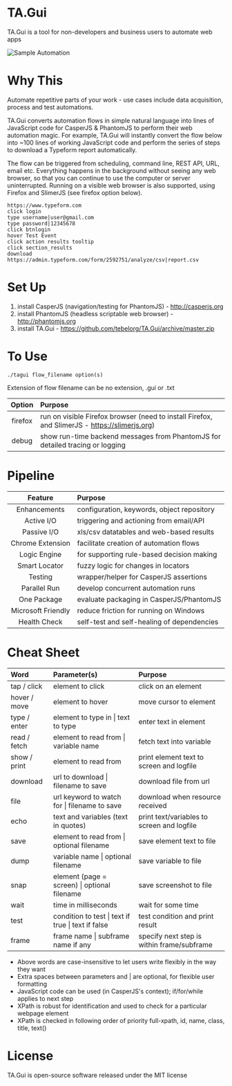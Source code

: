 # TA.Gui
TA.Gui is a tool for non-developers and business users to automate web apps

![Sample Automation](https://github.com/tebelorg/TA.Gui/raw/master/sample.png)

# Why This
Automate repetitive parts of your work - use cases include data acquisition, process and test automations.

TA.Gui converts automation flows in simple natural language into lines of JavaScript code for CasperJS & PhantomJS to perform their web automation magic. For example, TA.Gui will instantly convert the flow below into ~100 lines of working JavaScript code and perform the series of steps to download a Typeform report automatically.

The flow can be triggered from scheduling, command line, REST API, URL, email etc. Everything happens in the background without seeing any web browser, so that you can continue to use the computer or server uninterrupted. Running on a visible web browser is also supported, using Firefox and SlimerJS (see firefox option below).

```
https://www.typeform.com
click login
type username|user@gmail.com
type password|12345678
click btnlogin
hover Test Event
click action results tooltip
click section_results
download https://admin.typeform.com/form/2592751/analyze/csv|report.csv
```

# Set Up
1. install CasperJS (navigation/testing for PhantomJS) - http://casperjs.org
2. install PhantomJS (headless scriptable web browser) - http://phantomjs.org
3. install TA.Gui - https://github.com/tebelorg/TA.Gui/archive/master.zip

# To Use
```
./tagui flow_filename option(s)
```
Extension of flow filename can be no extension, .gui or .txt

Option|Purpose
:----:|:------
firefox|run on visible Firefox browser (need to install Firefox, and SlimerJS - https://slimerjs.org)
debug|show run-time backend messages from PhantomJS for detailed tracing or logging

# Pipeline
Feature|Purpose
:-----:|:------
Enhancements|configuration, keywords, object repository
Active I/O|triggering and actioning from email/API
Passive I/O|xls/csv datatables and web-based results
Chrome Extension|facilitate creation of automation flows
Logic Engine|for supporting rule-based decision making
Smart Locator|fuzzy logic for changes in locators
Testing|wrapper/helper for CasperJS assertions
Parallel Run|develop concurrent automation runs
One Package|evaluate packaging in CasperJS/PhantomJS
Microsoft Friendly|reduce friction for running on Windows
Health Check|self-test and self-healing of dependencies

# Cheat Sheet
Word|Parameter(s)|Purpose
:---|:-----------|:------
tap / click|element to click|click on an element
hover / move|element to hover|move cursor to element
type / enter|element to type in &#124; text to type|enter text in element
read / fetch|element to read from &#124; variable name|fetch text into variable
show / print|element to read from|print element text to screen and logfile
download|url to download &#124; filename to save|download file from url
file|url keyword to watch for &#124; filename to save|download when resource received
echo|text and variables (text in quotes)|print text/variables to screen and logfile
save|element to read from &#124; optional filename|save element text to file
dump|variable name &#124; optional filename|save variable to file
snap|element (page = screen) &#124; optional filename|save screenshot to file
wait|time in milliseconds|wait for some time
test|condition to test &#124; text if true &#124; text if false|test condition and print result
frame|frame name &#124; subframe name if any|specify next step is within frame/subframe

- Above words are case-insensitive to let users write flexibly in the way they want
- Extra spaces between parameters and | are optional, for flexible user formatting
- JavaScript code can be used (in CasperJS's context); if/for/while applies to next step
- XPath is robust for identification and used to check for a particular webpage element
- XPath is checked in following order of priority full-xpath, id, name, class, title, text()

# License
TA.Gui is open-source software released under the MIT license
